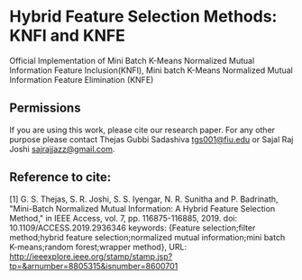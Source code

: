 # Hybrid Feature Selection Methods: KNFI and KNFE
Official Implementation of Mini Batch K-Means Normalized Mutual Information Feature Inclusion(KNFI), Mini batch K-Means Normalized
Mutual Information Feature Elimination (KNFE)

## Permissions
If you are using this work, please cite our research paper. For any other purpose please contact Thejas Gubbi Sadashiva <tgs001@fiu.edu> or Sajal Raj Joshi <sajrajjazz@gmail.com>.

## Reference to cite:
[1] G. S. Thejas, S. R. Joshi, S. S. Iyengar, N. R. Sunitha and P. Badrinath, "Mini-Batch Normalized Mutual Information: A Hybrid Feature Selection Method," in IEEE Access, vol. 7, pp. 116875-116885, 2019.
doi: 10.1109/ACCESS.2019.2936346
keywords: {Feature selection;filter method;hybrid feature selection;normalized mutual information;mini batch K-means;random forest;wrapper method},
URL: http://ieeexplore.ieee.org/stamp/stamp.jsp?tp=&arnumber=8805315&isnumber=8600701
